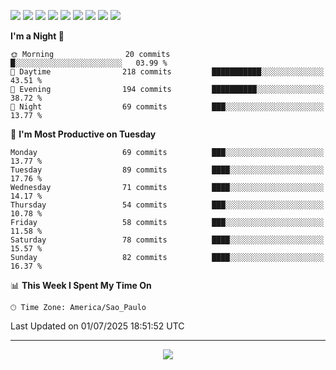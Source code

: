<p>
  <img src="https://img.shields.io/badge/go-%2300ADD8.svg?style=for-the-badge&logo=go&logoColor=white">
  <img src="https://img.shields.io/badge/typescript-%23007ACC.svg?style=for-the-badge&logo=typescript&logoColor=white">
  <img src="https://img.shields.io/badge/node.js-6DA55F?style=for-the-badge&logo=node.js&logoColor=white">
  <img src="https://img.shields.io/badge/python-3670A0?style=for-the-badge&logo=python&logoColor=ffdd54">
  <img src="https://img.shields.io/badge/Laravel-FF2D20?style=for-the-badge&logo=laravel&logoColor=white">
  <img src="https://img.shields.io/badge/html5-%23E34F26.svg?style=for-the-badge&logo=html5&logoColor=white">
  <img src="https://img.shields.io/badge/css3-%231572B6.svg?style=for-the-badge&logo=css3&logoColor=white">
  <img src="https://img.shields.io/badge/tailwindcss-%2338B2AC.svg?style=for-the-badge&logo=tailwind-css&logoColor=white">
  <img src="https://img.shields.io/badge/AWS-%23FF9900.svg?style=for-the-badge&logo=amazon-aws&logoColor=white">
</p>

<!--START_SECTION:waka-->
**I'm a Night 🦉** 

```text
🌞 Morning                20 commits          █░░░░░░░░░░░░░░░░░░░░░░░░   03.99 % 
🌆 Daytime                218 commits         ███████████░░░░░░░░░░░░░░   43.51 % 
🌃 Evening                194 commits         ██████████░░░░░░░░░░░░░░░   38.72 % 
🌙 Night                  69 commits          ███░░░░░░░░░░░░░░░░░░░░░░   13.77 % 
```
📅 **I'm Most Productive on Tuesday** 

```text
Monday                   69 commits          ███░░░░░░░░░░░░░░░░░░░░░░   13.77 % 
Tuesday                  89 commits          ████░░░░░░░░░░░░░░░░░░░░░   17.76 % 
Wednesday                71 commits          ████░░░░░░░░░░░░░░░░░░░░░   14.17 % 
Thursday                 54 commits          ███░░░░░░░░░░░░░░░░░░░░░░   10.78 % 
Friday                   58 commits          ███░░░░░░░░░░░░░░░░░░░░░░   11.58 % 
Saturday                 78 commits          ████░░░░░░░░░░░░░░░░░░░░░   15.57 % 
Sunday                   82 commits          ████░░░░░░░░░░░░░░░░░░░░░   16.37 % 
```


📊 **This Week I Spent My Time On** 

```text
🕑︎ Time Zone: America/Sao_Paulo
```


 Last Updated on 01/07/2025 18:51:52 UTC
<!--END_SECTION:waka-->

---
<p align="center">
  <img src="https://visitcount.itsvg.in/api?id=OrlatoDev&icon=0&color=12">
</p>
